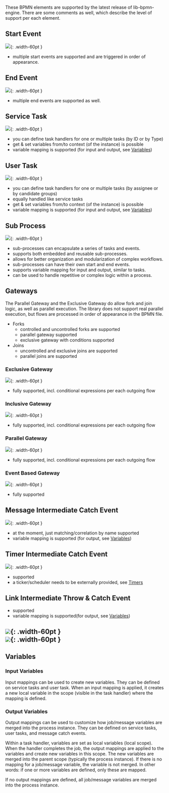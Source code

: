 
These BPMN elements are supported by the latest release of lib-bpmn-engine.
There are some comments as well, which describe the level of support per each element.

## Start Event                      

![](images/start_event.png){: .width-60pt }                      

* multiple start events are supported and are triggered in order of appearance. 

## End Event                        
![](images/end_event.png){: .width-60pt }  

* multiple end events are supported as well.

## Service Task                     
![](images/service_task.png){: .width-60pt }         

* you can define task handlers for one or multiple tasks (by ID or by Type)
* get & set variables from/to context (of the instance) is possible
* variable mapping is supported (for input and output, see [Variables](#variables))

## User Task                        
![](images/user_task.png){: .width-60pt }      

* you can define task handlers for one or multiple tasks (by assignee or by candidate groups)
* equally handled like service tasks
* get & set variables from/to context (of the instance) is possible
* variable mapping is supported (for input and output, see [Variables](#variables))

## Sub Process
![](images/sub_process.png){: .width-60pt }    

* sub-processes can encapsulate a series of tasks and events.
* supports both embedded and reusable sub-processes.
* allows for better organization and modularization of complex workflows.
* sub-processes can have their own start and end events.
* supports variable mapping for input and output, similar to tasks.
* can be used to handle repetitive or complex logic within a process.

## Gateways

The Parallel Gateway and the Exclusive Gateway do allow fork and join logic,
as well as parallel execution. The library does not support real parallel execution,
but flows are processed in order of appearance in the BPMN file.

* Forks
    * controlled and uncontrolled forks are supported
    * parallel gateway supported
    * exclusive gateway with conditions supported
* Joins
    * uncontrolled and exclusive joins are supported
    * parallel joins are supported

### Exclusive Gateway                
![](images/exclusive_gateway.png){: .width-60pt }                

* fully supported, incl. conditional expressions per each outgoing flow

### Inclusive Gateway                
![](images/inclusive_gateway.png){: .width-60pt }                

* fully supported, incl. conditional expressions per each outgoing flow

### Parallel Gateway                 
![](images/parallel_gateway.png){: .width-60pt }        

* fully supported, incl. conditional expressions per each outgoing flow

### Event Based Gateway              
![](images/event_based_gateway.png){: .width-60pt }              

* fully supported

## Message Intermediate Catch Event 
![](images/message_intermediate_catch_event.png){: .width-60pt } 

* at the moment, just matching/correlation by name supported
* variable mapping is supported (for output, see [Variables](#variables))

## Timer Intermediate Catch Event   
![](images/time_intermediate_catch_event.png){: .width-60pt }     

* supported
* a ticker/scheduler needs to be externally provided, see [Timers](advanced-timers.md)

## Link Intermediate Throw & Catch Event

* supported
* variable mapping is supported(for output, see [Variables](#variables))

![](images/link_intermediate_throw_event.png){: .width-60pt }     
![](images/link_intermediate_catch_event.png){: .width-60pt }         
----

## Variables

### Input Variables

Input mappings can be used to create new variables. They can be defined on service tasks and user task.
When an input mapping is applied, it creates a new local variable in the scope (visible in the task handler)
where the mapping is defined.

### Output Variables

Output mappings can be used to customize how job/message variables are merged into the process instance.
They can be defined on service tasks, user tasks, and message catch events.

Within a task handler, variables are set as local variables (local scope).
When the handler completes the job, the output mappings are applied to the variables
and create new variables in this scope. The new variables are merged into the parent scope (typically the process instance).
If there is no mapping for a job/message variable, the variable is not merged.
In other words: if one or more variables are defined, only these are mapped.

If no output mappings are defined, all job/message variables are merged into the process instance.
